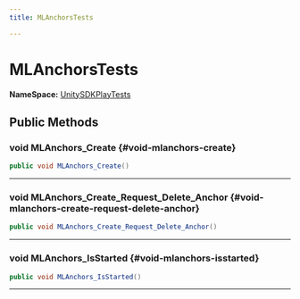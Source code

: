 ```yaml
---
title: MLAnchorsTests

---
```


# MLAnchorsTests



**NameSpace:** 
[UnitySDKPlayTests](/versioned_docs/version-14-Jun-2023/unity-api/api/UnitySDKPlayTests/UnitySDKPlayTests.md) 








## Public Methods

### void MLAnchors_Create {#void-mlanchors-create}

```csharp
public void MLAnchors_Create()
```






-----------

### void MLAnchors_Create_Request_Delete_Anchor {#void-mlanchors-create-request-delete-anchor}

```csharp
public void MLAnchors_Create_Request_Delete_Anchor()
```






-----------

### void MLAnchors_IsStarted {#void-mlanchors-isstarted}

```csharp
public void MLAnchors_IsStarted()
```






-----------


